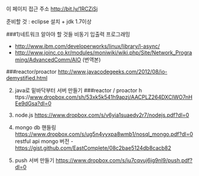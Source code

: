 이 페이지 접근 주소 
http://bit.ly/1RCZiSj 

준비할 것 : eclipse 설치 + jdk 1.7이상 

###1)네트워크 알아야 할 것들
비동기 입출력 프로그래밍 
- http://www.ibm.com/developerworks/linux/library/l-async/ 
- http://www.joinc.co.kr/modules/moniwiki/wiki.php/Site/Network_Programing/AdvancedComm/AIO (번역본)

###reactor/proactor 
http://www.javacodegeeks.com/2012/08/io-demystified.html 

2) java로 밑바닥부터 서버 만들기 
###reactor / proactor
h
ttps://www.dropbox.com/sh/53xk5k541h9apzj/AACPLZ264DXCIWO7nHEe9dGsa?dl=0 

3) node.js 
https://www.dropbox.com/s/v6yia1suaedv2r7/nodejs.pdf?dl=0 

4) mongo db 핸들링 
https://www.dropbox.com/s/ug5n4vyxpa8wmb1/nosql_mongo.pdf?dl=0 
restful api mongo 버전 - https://gist.github.com/EastComplete/08c2bae5124db8cacb82 


5) push 서버 만들기 
https://www.dropbox.com/s/iu7cqvuj6jg9nl9/push.pdf?dl=0 